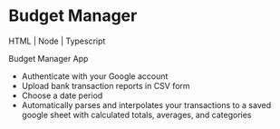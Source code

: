# Budget Manager

HTML | Node | Typescript

Budget Manager App

* Authenticate with your Google account
* Upload bank transaction reports in CSV form 
* Choose a date period
* Automatically parses and interpolates your transactions to a saved google sheet
  with calculated totals, averages, and categories
